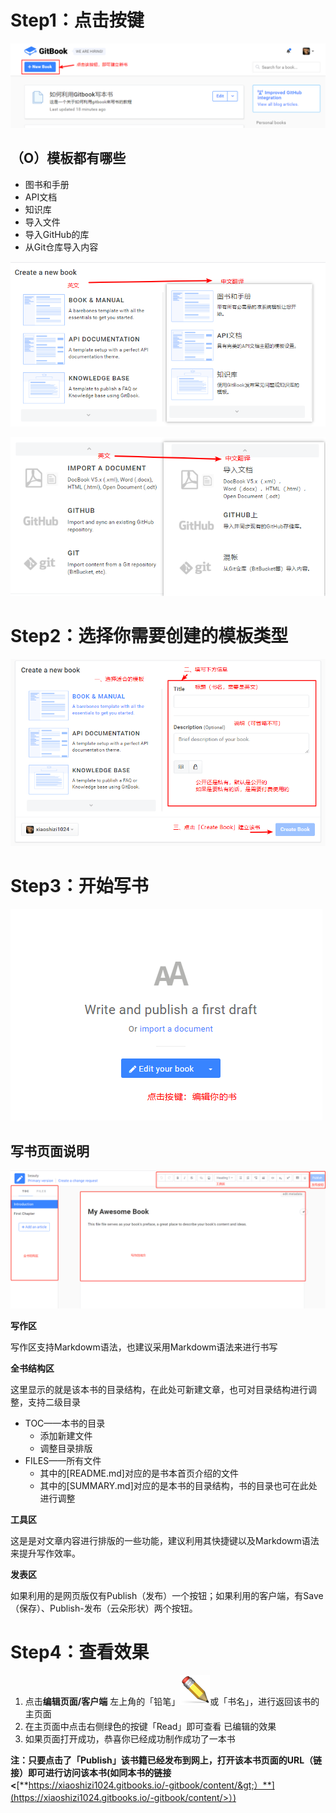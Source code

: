 # Step1：点击按键

![](/assets/jmuu.png)

## （O）模板都有哪些

* 图书和手册
* API文档
* 知识库
* 导入文件
* 导入GitHub的库
* 从Git仓库导入内容

![](/assets/模板001.png)

![](/assets/模板002.png)

# Step2：选择你需要创建的模板类型

![](/assets/模板003.png)

# Step3：开始写书

![](/assets/写书1.png)

## 写书页面说明

![](/assets/写作页面1.png)

**写作区**

写作区支持Markdowm语法，也建议采用Markdowm语法来进行书写

**全书结构区**

这里显示的就是该本书的目录结构，在此处可新建文章，也可对目录结构进行调整，支持二级目录

* TOC——本书的目录
  * 添加新建文件
  * 调整目录排版
* FILES——所有文件
  * 其中的\[README.md\]对应的是书本首页介绍的文件
  * 其中的\[SUMMARY.md\]对应的是本书的目录结构，书的目录也可在此处进行调整

**工具区**

这是是对文章内容进行排版的一些功能，建议利用其快捷键以及Markdowm语法来提升写作效率。

**发表区**

如果利用的是网页版仅有Publish（发布）一个按钮；如果利用的客户端，有Save（保存）、Publish-发布（云朵形状）两个按钮。

# Step4：查看效果

1. 点击**编辑页面/客户端** 左上角的「铅笔」![](/assets/铅笔)或「书名」，进行返回该书的主页面
2. 在主页面中点击右侧绿色的按键「Read」即可查看 已编辑的效果 
3. 如果页面打开成功，恭喜你已经成功制作成功了一本书

**注：只要点击了「Publish」该书籍已经发布到网上，打开该本书页面的URL（链接）即可进行访问该本书\(如同本书的链接&lt;**[**https://xiaoshizi1024.gitbooks.io/-gitbook/content/&gt;）**](https://xiaoshizi1024.gitbooks.io/-gitbook/content/>）)

